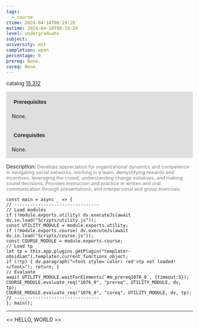 ```yaml
---
tags:
  - course
ctime: 2024-04-18T00:19:28
mstime: 2024-04-18T00:19:28
level: undergraduate
subject: 
university: mit
completion: open
percentage: 0
prereq: None.
coreq: None.
---
```


catalog [15.312](http://student.mit.edu/catalog/m15b.html#15.312)

<span style="display: block; padding: 15px; background-color: rgb(100, 100, 100, 0.2);"><font id="m_prereq1076_0" style="display: block; font-family: Arial, sans-serif; font-weight: bold; padding: 5px">Prerequisites</font><br><span id="prereq1076_0">None.</span></span>
<span style="display: block; padding: 15px; background-color: rgb(100, 100, 100, 0.2);"><font id="m_coreq1076_0" style="display: block; font-family: Arial, sans-serif; font-weight: bold; padding: 5px">Corequisites</font><br><span id="coreq1076_0">None.</span></span>

<font style="">Description:</font>
<font style="color: grey; font-size: 0.8rem;">Develops appreciation for organizational dynamics and competence in navigating social networks, working in a team, demystifying rewards and incentives, leveraging the crowd, understanding change initiatives, and making sound decisions. Provides instruction and practice in written and oral communication through presentations, and interpersonal and group exercises.</font>

```dataviewjs
const main = async _ => {
// --------------------------------
// Load modules
if (!module.exports.utility) dv.executeJs(await dv.io.load("Scripts/utility.js"));
const UTILITY_MODULE = module.exports.utility;
if (!module.exports.course) dv.executeJs(await dv.io.load("Scripts/course.js"));
const COURSE_MODULE = module.exports.course;
// Load tp
let tp = this.app.plugins.getPlugin("templater-obsidian").templater.current_functions_object;
if (!tp) { dv.paragraph("<font style='color: red'>tp not loaded!</font>"); return; }
// Evaluate
await UTILITY_MODULE.waitForElements(`#m_prereq1076_0`, {timeout:5});
COURSE_MODULE.evaluate_req("1076_0", "prereq", UTILITY_MODULE, dv, tp);
COURSE_MODULE.evaluate_req("1076_0", "coreq", UTILITY_MODULE, dv, tp);
// --------------------------------
}; main();
```

---

<< HELLO, WORLD >>
